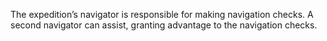 The expedition’s navigator is responsible for making navigation checks. A second navigator can assist, granting advantage to the navigation checks.